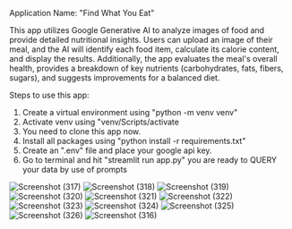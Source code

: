 Application Name: "Find What You Eat"

This app utilizes Google Generative AI to analyze images of food and provide detailed nutritional insights.
Users can upload an image of their meal, and the AI will identify each food item, calculate its calorie content, and display the results.
Additionally, the app evaluates the meal's overall health, provides a breakdown of key nutrients (carbohydrates, fats, fibers, sugars), 
and suggests improvements for a balanced diet.

Steps to use this app:

1) Create a virtual environment using "python -m venv venv"
2) Activate venv using "venv/Scripts/activate
3) You need to clone this app now.
4) Install all packages using "python install -r requirements.txt"
5) Create an ".env" file and place your google api key.
7) Go to terminal and hit "streamlit run app.py" you are ready to QUERY your data by use of prompts


![Screenshot (317)](https://github.com/user-attachments/assets/498cb16c-b4c0-409d-a601-317fc44451d3)
![Screenshot (318)](https://github.com/user-attachments/assets/993664d9-3c36-4a28-9bfb-185acf099036)
![Screenshot (319)](https://github.com/user-attachments/assets/4725a54b-aa62-4c32-8cd2-52587f45e0d8)
![Screenshot (320)](https://github.com/user-attachments/assets/368b8bea-bc13-4990-a0cb-3f21284e810d)
![Screenshot (321)](https://github.com/user-attachments/assets/889440ce-43b4-401c-b389-775e8fe7187a)
![Screenshot (322)](https://github.com/user-attachments/assets/3faa6b1c-8564-469f-8fba-f8464cba8a81)
![Screenshot (323)](https://github.com/user-attachments/assets/47dd40c5-3843-4055-bd10-c0554c36dd34)
![Screenshot (324)](https://github.com/user-attachments/assets/71144d54-5879-4fd1-8742-1a394d9234a8)
![Screenshot (325)](https://github.com/user-attachments/assets/3c632b04-fd24-4b91-a286-6b5503fee76f)
![Screenshot (326)](https://github.com/user-attachments/assets/23e48e47-acc8-4283-a947-cd3ad8a737db)
![Screenshot (316)](https://github.com/user-attachments/assets/84eeb6da-d936-47c8-900a-0ba3491912e4)
